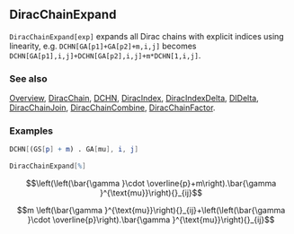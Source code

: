 ## DiracChainExpand

`DiracChainExpand[exp]` expands all Dirac chains with explicit indices using linearity, e.g. `DCHN[GA[p1]+GA[p2]+m,i,j]` becomes `DCHN[GA[p1],i,j]+DCHN[GA[p2],i,j]+m*DCHN[1,i,j]`.

### See also

[Overview](Extra/FeynCalc.md), [DiracChain](DiracChain.md), [DCHN](DCHN.md), [DiracIndex](DiracIndex.md), [DiracIndexDelta](DiracIndexDelta.md), [DIDelta](DIDelta.md), [DiracChainJoin](DiracChainJoin.md), [DiracChainCombine](DiracChainCombine.md), [DiracChainFactor](DiracChainFactor.md).

### Examples

```mathematica
DCHN[(GS[p] + m) . GA[mu], i, j] 
 
DiracChainExpand[%]
```

$$\left(\left(\bar{\gamma }\cdot \overline{p}+m\right).\bar{\gamma }^{\text{mu}}\right){}_{ij}$$

$$m \left(\bar{\gamma }^{\text{mu}}\right){}_{ij}+\left(\left(\bar{\gamma }\cdot \overline{p}\right).\bar{\gamma }^{\text{mu}}\right){}_{ij}$$